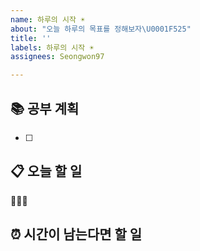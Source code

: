 ```yaml
---
name: 하루의 시작 ☀️
about: "오늘 하루의 목표를 정해보자\U0001F525"
title: ''
labels: 하루의 시작 ☀️
assignees: Seongwon97

---
```


## 📚 공부 계획
- [ ] 

## 📋 오늘 할 일
🧑🏻‍💻

## ⏰ 시간이 남는다면 할 일
